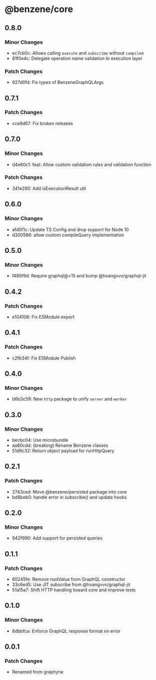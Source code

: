 # @benzene/core

## 0.8.0

### Minor Changes

- ec7cb0c: Allows calling `execute` and `subscribe` without `compiled`
- 81f0e4c: Delegate operation name validation to execution layer

### Patch Changes

- 927d0fd: Fix types of BenzeneGraphQLArgs

## 0.7.1

### Patch Changes

- cce8d67: Fix broken releases

## 0.7.0

### Minor Changes

- d4e60c1: feat: Allow custom validation rules and validation function

### Patch Changes

- 341e290: Add isExecutionResult util

## 0.6.0

### Minor Changes

- afd5f1c: Update TS Config and drop support for Node 10
- d300586: allow custom compileQuery implementation

## 0.5.0

### Minor Changes

- f485f9d: Require graphql@>15 and bump @hoangvvo/graphql-jit

## 0.4.2

### Patch Changes

- e104106: Fix ESModule export

## 0.4.1

### Patch Changes

- c2fb34f: Fix ESModule Publish

## 0.4.0

### Minor Changes

- b6b3c59: New `http` package to unify `server` and `worker`

## 0.3.0

### Minor Changes

- becbc04: Use microbundle
- aa80cdd: (breaking) Rename Benzene classes
- 51d9c32: Return object payload for runHttpQuery

## 0.2.1

### Patch Changes

- 2743ced: Move @benzene/persisted package into core
- bd8beb0: handle error in subscribe() and update hooks

## 0.2.0

### Minor Changes

- 942f990: Add support for persisted queries

## 0.1.1

### Patch Changes

- 60245fe: Remove rootValue from GraphQL constructor
- 33c6ed5: Use JIT subscribe from @hoangvvo/graphql-jit
- 51a15a7: Shift HTTP handling toward core and improve tests

## 0.1.0

### Minor Changes

- 8dbbfca: Enforce GraphQL response format on error

## 0.0.1

### Patch Changes

- Renamed from graphyne
